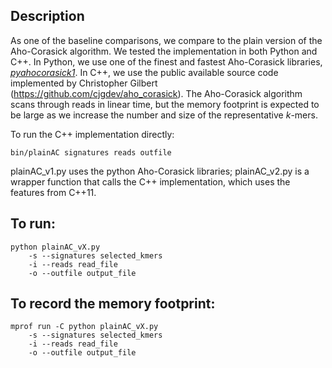 ## Description
As one of the baseline comparisons, we compare to the plain version of the Aho-Corasick algorithm. We tested the implementation in both Python and C++. In Python, we use one of the finest and fastest Aho-Corasick libraries, [*pyahocorasick1*](https://pypi.python.org/pypi/pyahocorasick/1.1.3). In C++, we use the public available source code implemented by Christopher Gilbert (https://github.com/cjgdev/aho_corasick). The Aho-Corasick algorithm scans through reads in linear time, but the memory footprint is expected to be large as we increase the number and size of the representative *k*-mers. 

To run the C++ implementation directly:
```
bin/plainAC signatures reads outfile
```
plainAC_v1.py uses the python Aho-Corasick libraries; plainAC_v2.py is a wrapper function that calls the C++ implementation, which uses the features from C++11. 


## To run:
```
python plainAC_vX.py
	-s --signatures selected_kmers
	-i --reads read_file
	-o --outfile output_file
```

## To record the memory footprint:
```
mprof run -C python plainAC_vX.py
	-s --signatures selected_kmers
	-i --reads read_file
	-o --outfile output_file
```
